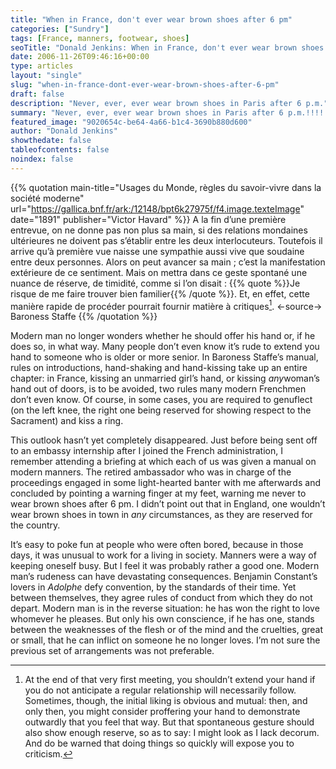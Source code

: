 ```yaml
---
title: "When in France, don't ever wear brown shoes after 6 pm"
categories: ["Sundry"]
tags: [France, manners, footwear, shoes]
seoTitle: "Donald Jenkins: When in France, don't ever wear brown shoes after 6 pm"
date: 2006-11-26T09:46:16+00:00
type: articles
layout: "single"
slug: "when-in-france-dont-ever-wear-brown-shoes-after-6-pm"
draft: false
description: "Never, ever, ever wear brown shoes in Paris after 6 p.m."
summary: "Never, ever, ever wear brown shoes in Paris after 6 p.m.!!!!!!!!"
featured_image: "9020654c-be64-4a66-b1c4-3690b880d600"
author: "Donald Jenkins"
showthedate: false
tableofcontents: false
noindex: false
---
```


{{% quotation main-title="Usages du Monde, règles du savoir-vivre dans la société moderne" url="https://gallica.bnf.fr/ark:/12148/bpt6k27975f/f4.image.texteImage" date="1891" publisher="Victor Havard" %}}
A la fin d’une première entrevue, on ne donne pas non plus sa main, si des relations mondaines ultérieures ne doivent pas s’établir entre les deux interlocuteurs. Toutefois il arrive qu’à première vue naisse une sympathie aussi vive que soudaine entre deux personnes. Alors on peut avancer sa main ; c’est la manifestation extérieure de ce sentiment. Mais on mettra dans ce geste spontané une nuance de réserve, de timidité, comme si l’on disait : {{% quote %}}Je risque de me faire trouver bien familier{{% /quote %}}. Et, en effet, cette manière rapide de procéder pourrait fournir matière à critiques[^1].
<-source->
Baroness Staffe
{{% /quotation %}}

Modern man no longer wonders whether he should offer his hand or, if he does so, in what way. Many people don’t even know it’s rude to extend you hand to someone who is older or more senior. In Baroness Staffe’s manual, rules on introductions, hand-shaking and hand-kissing take up an entire chapter: in France, kissing an unmarried girl’s hand, or kissing *any*woman’s hand out of doors, is to be avoided, two rules many modern Frenchmen don’t even know. Of course, in some cases, you are required to genuflect (on the left knee, the right one being reserved for showing respect to the Sacrament) and kiss a ring.

This outlook hasn’t yet completely disappeared. Just before being sent off to an embassy internship after I joined the French administration, I remember attending a briefing at which each of us was given a manual on modern manners. The retired ambassador who was in charge of the proceedings engaged in some light-hearted banter with me afterwards and concluded by pointing a warning finger at my feet, warning me never to wear brown shoes after 6 pm. I didn’t point out that in England, one wouldn’t wear brown shoes in town in _any_ circumstances, as they are reserved for the country.

It’s easy to poke fun at people who were often bored, because in those days, it was unusual to work for a living in society. Manners were a way of keeping oneself busy. But I feel it was probably rather a good one. Modern man’s rudeness can have devastating consequences. Benjamin Constant’s lovers in <cite>Adolphe</cite> defy convention, by the standards of their time. Yet between themselves, they agree rules of conduct from which they do not depart. Modern man is in the reverse situation: he has won the right to love whomever he pleases. But only his own conscience, if he has one, stands between the weaknesses of the flesh or of the mind and the cruelties, great or small, that he can inflict on someone he no longer loves. I’m not sure the previous set of arrangements was not preferable.

[^1]: At the end of that very first meeting, you shouldn’t extend your hand if you do not anticipate a regular relationship will necessarily follow. Sometimes, though, the initial liking is obvious and mutual: then, and only then, you might consider proffering your hand to demonstrate outwardly that you feel that way. But that spontaneous gesture should also show enough reserve, so as to say: I might look as I lack decorum. And do be warned that doing things so quickly will expose you to criticism.
